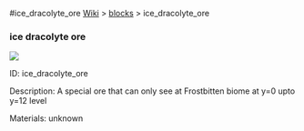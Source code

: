 #ice_dracolyte_ore
<a href="/wiki.html">Wiki</a> > <a href="/posts/wiki/blocks/index.html">blocks</a> > <a>ice_dracolyte_ore</a>
<div class="iteminfo">
<h3>ice dracolyte ore</h3>
<img class="pixelimage" src="https://dragon-force-studio.com/images/EF_wiki/ice_dracolyte_ore.png">

<a class="iteminfoitem">ID: ice_dracolyte_ore</a></div>
Description:  A special ore that can only see at Frostbitten biome at y=0 upto y=12 level 

Materials:   unknown